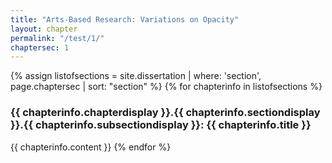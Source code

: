 ```yaml
---
title: "Arts-Based Research: Variations on Opacity"
layout: chapter
permalink: "/test/1/"
chaptersec: 1
---
```


{% assign listofsections = site.dissertation | where: 'section', page.chaptersec | sort: "section" %}
{% for chapterinfo in listofsections %}
<h3><a name="{{ page.chapterno }}.{{ chapterinfo.section }}.{{ chapterinfo.subsection }}"></a>{{ chapterinfo.chapterdisplay }}.{{ chapterinfo.sectiondisplay }}.{{ chapterinfo.subsectiondisplay }}: {{ chapterinfo.title }}</h3>
<p>{{ chapterinfo.content }}
{% endfor %}